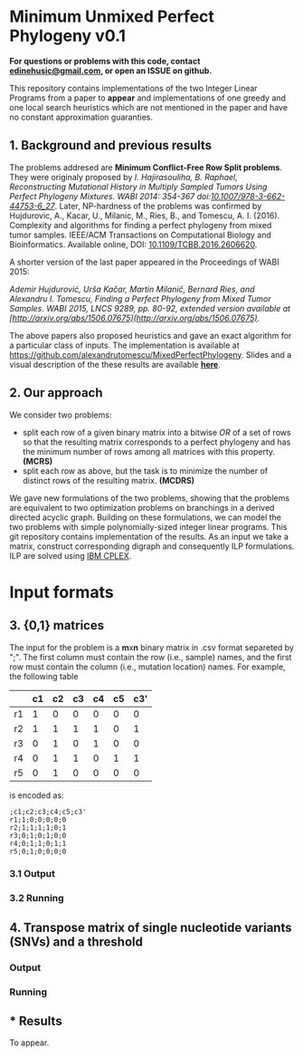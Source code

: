 # Minimum Unmixed Perfect Phylogeny v0.1 
**For questions or problems with this code, contact [edinehusic@gmail.com](mailto:edinehusic@gmail.com),
or open an ISSUE on github.**

This repository contains implementations of the two Integer Linear Programs from a paper to **appear** 
and implementations of one greedy and one local search heuristics which are not mentioned in the paper and have no constant
approximation guaranties.

## 1. Background and previous results
The problems addresed are **Minimum Conflict-Free Row Split problems**. They were originaly proposed
by *I. Hajirasouliha, B. Raphael, Reconstructing Mutational 
History in Multiply Sampled Tumors Using Perfect Phylogeny Mixtures. 
WABI 2014: 354-367 doi:[10.1007/978-3-662-44753-6_27](http://dx.doi.org/10.1007/978-3-662-44753-6_27)*.
Later, NP-hardness of the problems was confirmed by
Hujdurovic, A., Kacar, U., Milanic, M., Ries, B., and Tomescu, A. I. (2016).
Complexity and algorithms for finding a perfect phylogeny from mixed tumor
samples. IEEE/ACM Transactions on Computational Biology and Bioinformatics.
Available online, DOI: [10.1109/TCBB.2016.2606620](http://ieeexplore.ieee.org/document/7589999/).

A shorter version of the last paper appeared in the Proceedings of WABI 2015:

*Ademir Hujdurović, Urša Kačar, Martin Milanič, Bernard Ries, and Alexandru I. Tomescu, Finding a Perfect
Phylogeny from Mixed Tumor Samples. WABI 2015, LNCS 9289, pp. 80-92, extended version available at 
[http://arxiv.org/abs/1506.07675](http://arxiv.org/abs/1506.07675).*

The above papers also proposed heuristics and gave an exact algorithm for a particular class of inputs. 
The implementation is available at https://github.com/alexandrutomescu/MixedPerfectPhylogeny.
Slides and a visual description of the these results are available 
[**here**](https://www.cs.helsinki.fi/u/tomescu/perfect-phylogeny-tumors.pdf).

## 2. Our approach
We consider two problems:
- split each row of a given binary matrix into a bitwise *OR* of a set of 
rows so that the resulting matrix corresponds to a perfect phylogeny and has the minimum number of rows among all matrices
with this property. **(MCRS)**
- split each row as above, but the task is to minimize the number of distinct rows of the resulting matrix. **(MCDRS)**

We gave new formulations of the two problems, showing that the problems are equivalent to 
two optimization problems on branchings in a derived directed acyclic graph. 
Building on these formulations, we can model the two problems with simple polynomially-sized integer
linear programs. This git repository contains implementation of the results. 
As an input we take a matrix, construct corresponding digraph and consequently ILP formulations. 
ILP are solved using [IBM CPLEX](https://www-01.ibm.com/software/commerce/optimization/cplex-optimizer/).

#  Input formats
## 3. {0,1} matrices
The input for the problem is a **m**x**n** binary matrix in .csv format separeted by ";". 
The first column must contain the row (i.e., sample) names,
and the first row must contain the column (i.e., mutation location) names. 
For example, the following table

|   | c1| c2| c3| c4| c5| c3'|
|---|---|---|---|---|---|----|
| r1|  1|  0|  0|  0|  0|   0|
| r2|  1|  1|  1|  1|  0|   1|
| r3|  0|  1|  0|  1|  0|   0|
| r4|  0|  1|  1|  0|  1|   1|
| r5|  0|  1|  0|  0|  0|   0|

is encoded as:

	;c1;c2;c3;c4;c5;c3'
	r1;1;0;0;0;0;0
	r2;1;1;1;1;0;1
	r3;0;1;0;1;0;0
	r4;0;1;1;0;1;1
	r5;0;1;0;0;0;0

### 3.1 Output

### 3.2 Running
 
## 4. Transpose matrix of single nucleotide variants (SNVs) and a threshold

### Output

### Running

## * Results
To appear.
